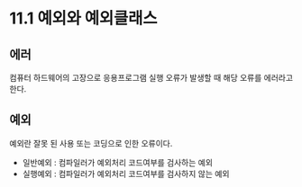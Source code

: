 # 11.1 예외와 예외클래스
## 에러
컴퓨터 하드웨어의 고장으로 응용프로그램 실행 오류가 발생할 때 해당 오류를 에러라고 한다.

## 예외
예외란 잘못 된 사용 또는 코딩으로 인한 오류이다.
- 일반예외 : 컴파일러가 예외처리 코드여부를 검사하는 예외
- 실행예외 : 컴파일러가 예외처리 코드여부를 검사하지 않는 예외

